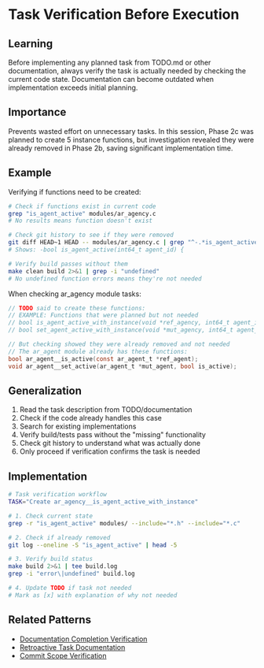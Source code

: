 # Task Verification Before Execution

## Learning
Before implementing any planned task from TODO.md or other documentation, always verify the task is actually needed by checking the current code state. Documentation can become outdated when implementation exceeds initial planning.

## Importance
Prevents wasted effort on unnecessary tasks. In this session, Phase 2c was planned to create 5 instance functions, but investigation revealed they were already removed in Phase 2b, saving significant implementation time.

## Example
Verifying if functions need to be created:
```bash
# Check if functions exist in current code
grep "is_agent_active" modules/ar_agency.c
# No results means function doesn't exist

# Check git history to see if they were removed
git diff HEAD~1 HEAD -- modules/ar_agency.c | grep "^-.*is_agent_active"
# Shows: -bool is_agent_active(int64_t agent_id) {

# Verify build passes without them
make clean build 2>&1 | grep -i "undefined"
# No undefined function errors means they're not needed
```

When checking ar_agency module tasks:
```c
// TODO said to create these functions:
// EXAMPLE: Functions that were planned but not needed
// bool is_agent_active_with_instance(void *ref_agency, int64_t agent_id);
// bool set_agent_active_with_instance(void *mut_agency, int64_t agent_id, bool active);

// But checking showed they were already removed and not needed
// The ar_agent module already has these functions:
bool ar_agent__is_active(const ar_agent_t *ref_agent);
void ar_agent__set_active(ar_agent_t *mut_agent, bool is_active);
```

## Generalization
1. Read the task description from TODO/documentation
2. Check if the code already handles this case
3. Search for existing implementations
4. Verify build/tests pass without the "missing" functionality
5. Check git history to understand what was actually done
6. Only proceed if verification confirms the task is needed

## Implementation
```bash
# Task verification workflow
TASK="Create ar_agency__is_agent_active_with_instance"

# 1. Check current state
grep -r "is_agent_active" modules/ --include="*.h" --include="*.c"

# 2. Check if already removed
git log --oneline -S "is_agent_active" | head -5

# 3. Verify build status
make build 2>&1 | tee build.log
grep -i "error\|undefined" build.log

# 4. Update TODO if task not needed
# Mark as [x] with explanation of why not needed
```

## Related Patterns
- [Documentation Completion Verification](documentation-completion-verification.md)
- [Retroactive Task Documentation](retroactive-task-documentation.md)
- [Commit Scope Verification](commit-scope-verification.md)